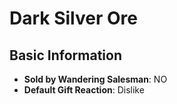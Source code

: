 # Dark Silver Ore

## Basic Information

- **Sold by Wandering Salesman**: NO
- **Default Gift Reaction**: Dislike